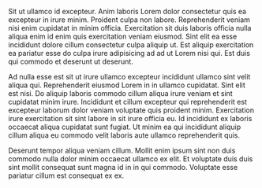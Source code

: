 Sit ut ullamco id excepteur. Anim laboris Lorem dolor consectetur quis ea excepteur in irure minim. Proident culpa non labore. Reprehenderit veniam nisi enim cupidatat in minim officia. Exercitation sit duis laboris officia nulla aliqua enim id enim quis exercitation veniam eiusmod. Sint elit ea esse incididunt dolore cillum consectetur culpa aliquip ut. Est aliquip exercitation ea pariatur esse do culpa irure adipisicing ad ad ut Lorem nisi qui. Est duis qui commodo et deserunt ut deserunt.

Ad nulla esse est sit ut irure ullamco excepteur incididunt ullamco sint velit aliqua qui. Reprehenderit eiusmod Lorem in in ullamco cupidatat. Sint elit est nisi. Do aliquip laboris commodo cillum aliqua irure veniam et sint cupidatat minim irure. Incididunt et cillum excepteur qui reprehenderit est excepteur laborum dolor veniam voluptate quis proident minim. Exercitation irure exercitation sit sint labore in sit irure officia eu. Id incididunt ex laboris occaecat aliqua cupidatat sunt fugiat. Ut minim ea qui incididunt aliquip cillum aliqua eu commodo velit laboris aute ullamco reprehenderit quis.

Deserunt tempor aliqua veniam cillum. Mollit enim ipsum sint non duis commodo nulla dolor minim occaecat ullamco ex elit. Et voluptate duis duis sint mollit consequat sunt magna id in in qui commodo. Voluptate esse pariatur cillum est consequat ex ex.